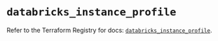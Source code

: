 # `databricks_instance_profile`

Refer to the Terraform Registry for docs: [`databricks_instance_profile`](https://registry.terraform.io/providers/databricks/databricks/1.93.0/docs/resources/instance_profile).
